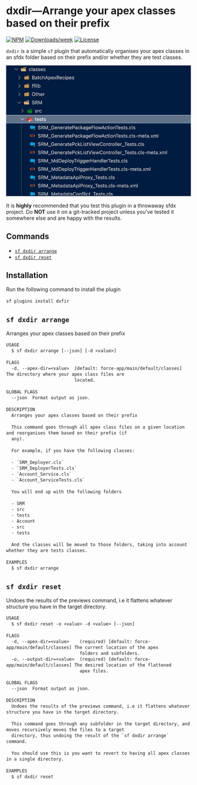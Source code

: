 # dxdir—Arrange your apex classes based on their prefix

[![NPM](https://img.shields.io/npm/v/dxfolders.svg?label=dxfolders)](https://www.npmjs.com/package/dxfolders) [![Downloads/week](https://img.shields.io/npm/dw/dxfolders.svg)](https://npmjs.org/package/dxfolders) [![License](https://img.shields.io/badge/License-BSD%203--Clause-brightgreen.svg)](https://raw.githubusercontent.com/salesforcecli/dxfolders/main/LICENSE.txt)

`dxdir` is a simple `sf` plugin that automatically organises your apex classes in an sfdx folder based on their prefix and/or whether they are test classes.

<img src="./.github/images/dxdir.png">

<br>

It is **highly** recommended that you test this plugin in a throwaway sfdx project. Do **NOT** use it on a git-tracked project unless you've tested it somewhere else and are happy with the results.

## Commands

<!-- commands -->

- [`sf dxdir arrange`](#sf-dxdir-arrange)
- [`sf dxdir reset`](#sf-dxdir-reset)

## Installation

Run the following command to install the plugin

`sf plugins install dxfir`

## `sf dxdir arrange`

Arranges your apex classes based on their prefix

```
USAGE
  $ sf dxdir arrange [--json] [-d <value>]

FLAGS
  -d, --apex-dir=<value>  [default: force-app/main/default/classes] The directory where your apex class files are
                          located.

GLOBAL FLAGS
  --json  Format output as json.

DESCRIPTION
  Arranges your apex classes based on their prefix

  This command goes through all apex class files on a given location and reorganises them based on their prefix (if
  any).

  For example, if you have the following classes:

  - `SRM_Deployer.cls`
  - `SRM_DeployerTests.cls`
  - `Account_Service.cls`
  - `Account_ServiceTests.cls`

  You will end up with the following folders

  - SRM
  - src
  - tests
  - Account
  - src
  - tests

  And the classes will be moved to those folders, taking into account whether they are tests classes.

EXAMPLES
  $ sf dxdir arrange
```

## `sf dxdir reset`

Undoes the results of the previews command, i.e it flattens whatever structure you have in the target directory.

```
USAGE
  $ sf dxdir reset -o <value> -d <value> [--json]

FLAGS
  -d, --apex-dir=<value>    (required) [default: force-app/main/default/classes] The current location of the apex
                            folders and subfolders.
  -o, --output-dir=<value>  (required) [default: force-app/main/default/classes] The desired location of the flattened
                            apex files.

GLOBAL FLAGS
  --json  Format output as json.

DESCRIPTION
  Undoes the results of the previews command, i.e it flattens whatever structure you have in the target directory.

  This command goes through any subfolder in the target directory, and moves recursively moves the files to a target
  directory, thus undoing the result of the `sf dxdir arrange` command.

  You should use this is you want to revert to having all apex classes in a single directory.

EXAMPLES
  $ sf dxdir reset
```

<!-- commandsstop -->

